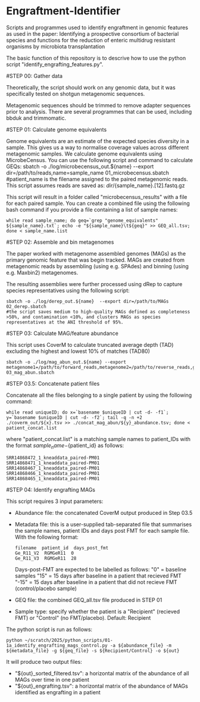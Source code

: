 # Engraftment-Identifier
Scripts and programmes used to identify engraftment in genomic features as used in the paper: Identifying a prospective consortium of bacterial species and functions for the reduction of enteric multidrug resistant organisms by microbiota transplantation


The basic function of this repository is to descrive how to use the python script "identify_engrafting_features.py".

#STEP 00: Gather data

Theoretically, the script should work on any genomic data, but it was specifically tested on shotgun metagenomic sequences.

Metagenomic sequences should be trimmed to remove adapter sequences prior to analysis. There are several programmes that can be used, including bbduk and trimmomatic.

#STEP 01: Calculate genome equivalents

Genome equivalents are an estimate of the expected species diversity in a sample. This gives us a way to normalise coverage values across different metagenomic samples. We calculate genome equivalents using MicrobeCensus. You can use the following script and command to calculate GEQs:
    sbatch -o ./log/microbecensus_out.${name} --export dir=/path/to/reads,name=sample_name 01_microbecensus.sbatch
    #patient_name is the filename assigned to the paired metagenomic reads. This script assumes reads are saved as: ${dir}/${sample_name}.[12].fastq.gz

This script will result in a folder called "microbecensus_results" with a file for each paired sample. You can create a combined file using the following bash command if you provide a file containing a list of sample names:

    while read sample_name; do geq=`grep "genome_equivalents" ${sample_name}.txt`; echo -e "${sample_name}\t${geq}" >> GEQ_all.tsv; done < sample_name.list

#STEP 02: Assemble and bin metagenomes

The paper worked with metagenome assembled genomes (MAGs) as the primary genomic feature that was begin tracked. MAGs are created from metagenomic reads by assembling (using e.g. SPAdes) and binning (using e.g. Maxbin2) metagenomes. 

The resulting assemblies were further processed using dRep to capture species representatives using the following script:

    sbatch -o ./log/derep_out.${name}  --export dir=/path/to/MAGs 02_derep.sbatch
    #the script saves medium to high-quality MAGs defined as completeness >50%, and contamination <10%, and clusters MAGs as species representatives at the ANI threshold of 95%.

#STEP 03: Calculate MAG/feature abundance

This script uses CoverM to calculate truncated average depth (TAD) excluding the highest and lowest 10% of matches (TAD80)

    sbatch -o ./log/mag_abun_out.${name} --export metagenome1=/path/to/forward_reads,metagenome2=/path/to/reverse_reads,genome_dir=/path/to/drep/fasta/files,out=${output_name} 03_mag_abun.sbatch

#STEP 03.5: Concatenate patient files

Concatenate all the files belonging to a single patient by using the following command:

    while read uniqueID; do x=`basename $uniqueID | cut -d- -f1`; y=`basename $uniqueID | cut -d- -f2`; tail -q -n +2 ./coverm_out/${x}.tsv >> ./concat_mag_abun/${y}_abundance.tsv; done < patient_concat.list

where "patient_concat.list" is a matching sample names to patient_IDs with the format ${sample_name}-${patient_id} as follows:

    SRR14868472_1_kneaddata_paired-PM01
    SRR14868471_1_kneaddata_paired-PM01
    SRR14868467_1_kneaddata_paired-PM01
    SRR14868466_1_kneaddata_paired-PM01
    SRR14868465_1_kneaddata_paired-PM01
    
#STEP 04: Identify engrafting MAGs

This script requires 3 input parameters:
- Abundance file: the concatenated CoverM output produced in Step 03.5
- Metadata file: this is a user-supplied tab-separated file that summarises the sample names, patient IDs and days post FMT for each sample file. With the following format:
  
      filename  patient_id  days_post_fmt
      Ge_R11_V2  RGMGeR11  0
      Ge_R11_V3  RGMGeR11  28
  
  Days-post-FMT are expected to be labelled as follows:
      "0" = baseline samples
      "15" = 15 days after baseline in a patient that recieved FMT
      "-15" = 15 days after baseline in a patient that did not recieve FMT (control/placebo sample)
  
- GEQ file: the combined GEQ_all.tsv file produced in STEP 01
- Sample type: specify whether the patient is a "Recipient" (recieved FMT) or "Control" (no FMT/placebo). Default: Recipient

The python script is run as follows:

    python ~/scratch/2025/python_scripts/01-1a_identify_engrafting_mags_control.py -a ${abundance_file} -m ${metadata_file} -g ${geq_file} -s ${Recipient/Control} -o ${out}

It will produce two output files:

- "${out}_sorted_filtered.tsv": a horizontal matrix of the abundance of all MAGs over time in one patient
- "${out}_engrafting.tsv": a horizontal matrix of the abundance of MAGs identified as engrafting in a patient
  
